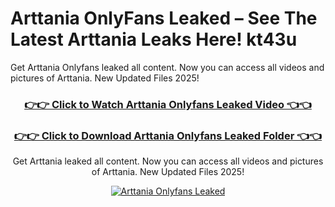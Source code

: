 # Arttania OnlyFans Leaked – See The Latest Arttania Leaks Here! kt43u

Get Arttania Onlyfans leaked all content. Now you can access all videos and pictures of Arttania. New Updated Files 2025!  
<div align="center">
  
### [👉👉 Click to Watch Arttania Onlyfans Leaked Video 👈👈](https://links2leaks.com?utm_source=arttania&utm_medium=gitshort)  
### [👉👉 Click to Download Arttania Onlyfans Leaked Folder 👈👈](https://links2leaks.com?utm_source=arttania&utm_medium=gitshort)  

Get Arttania leaked all content. Now you can access all videos and pictures of Arttania. New Updated Files 2025!  

[![Arttania Onlyfans Leaked](https://i.ibb.co/93hzkbrt/l2l.gif)](https://links2leaks.com?utm_source=arttania&utm_medium=gitshort)  

</div>
